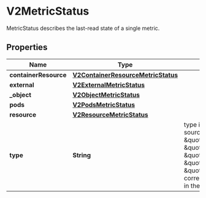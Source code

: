 

# V2MetricStatus

MetricStatus describes the last-read state of a single metric.

## Properties

| Name | Type | Description | Notes |
|------------ | ------------- | ------------- | -------------|
|**containerResource** | [**V2ContainerResourceMetricStatus**](V2ContainerResourceMetricStatus.md) |  |  [optional] |
|**external** | [**V2ExternalMetricStatus**](V2ExternalMetricStatus.md) |  |  [optional] |
|**_object** | [**V2ObjectMetricStatus**](V2ObjectMetricStatus.md) |  |  [optional] |
|**pods** | [**V2PodsMetricStatus**](V2PodsMetricStatus.md) |  |  [optional] |
|**resource** | [**V2ResourceMetricStatus**](V2ResourceMetricStatus.md) |  |  [optional] |
|**type** | **String** | type is the type of metric source.  It will be one of \&quot;ContainerResource\&quot;, \&quot;External\&quot;, \&quot;Object\&quot;, \&quot;Pods\&quot; or \&quot;Resource\&quot;, each corresponds to a matching field in the object. |  |



